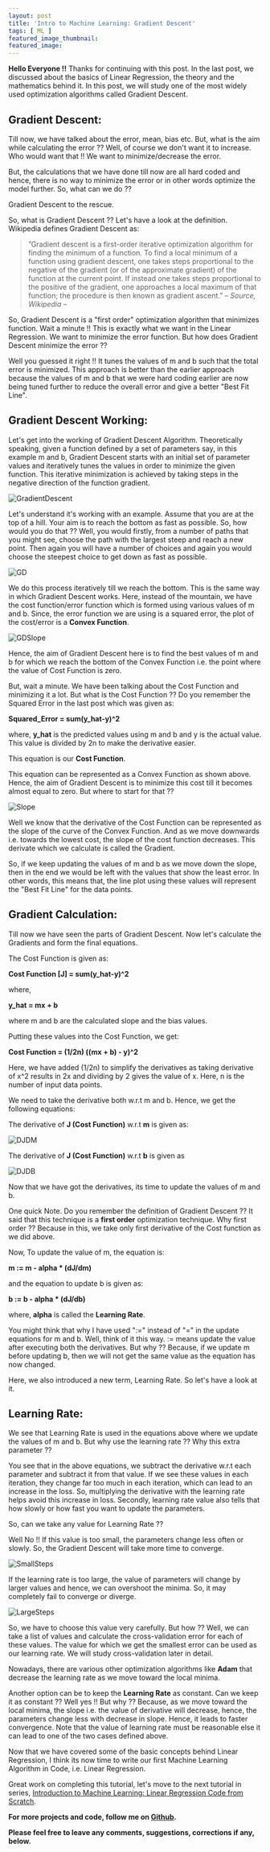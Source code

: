 ```yaml
---
layout: post
title: 'Intro to Machine Learning: Gradient Descent'
tags: [ ML ]
featured_image_thumbnail:
featured_image:
---
```


**Hello Everyone !!**
Thanks for continuing with this post.
In the last post, we discussed about the basics of Linear Regression, the theory and the mathematics behind it.
In this post, we will study one of the most widely used optimization algorithms called Gradient Descent.

## Gradient Descent:

Till now, we have talked about the error, mean, bias etc. But, what is the aim while calculating the error ?? Well, of course we don't want it to increase. Who would want that !! We want to minimize/decrease the error.

But, the calculations that we have done till now are all hard coded and hence, there is no way to minimize the error or in other words optimize the model further. So, what can we do ??

Gradient Descent to the rescue.

So, what is Gradient Descent ?? Let's have a look at the definition. Wikipedia defines Gradient Descent as:

>”Gradient descent is a first-order iterative optimization algorithm for finding the minimum of a function. To find a local minimum of a function using gradient descent, one takes steps proportional to the negative of the gradient (or of the approximate gradient) of the function at the current point. If instead one takes steps proportional to the positive of the gradient, one approaches a local maximum of that function; the procedure is then known as gradient ascent.” <cite>– Source, Wikipedia –</cite>

So, Gradient Descent is a "first order" optimization algorithm that minimizes function. Wait a minute !! This is exactly what we want in the Linear Regression. We want to minimize the error function. But how does Gradient Descent minimize the error ??

Well you guessed it right !! It tunes the values of m and b such that the total error is minimized. This approach is better than the earlier approach because the values of m and b that we were hard coding earlier are now being tuned further to reduce the overall error and give a better "Best Fit Line".

## Gradient Descent Working:

Let's get into the working of Gradient Descent Algorithm. Theoretically speaking, given a function defined by a set of parameters say, in this example m and b, Gradient Descent starts with an initial set of parameter values and iteratively tunes the values in order to minimize the given function. This iterative minimization is achieved by taking steps in the negative direction of the function gradient.

![GradientDescent](/assets/images/posts/2018/gradient_descent.jpg)

Let's understand it's working with an example. Assume that you are at the top of a hill. Your aim is to reach the bottom as fast as possible. So, how would you do that ?? Well, you would firstly, from a number of paths that you might see, choose the path with the largest steep and reach a new point. Then again you will have a number of choices and again you would choose the steepest choice to get down as fast as possible.

![GD](/assets/images/posts/2018/GD.jpg)

We do this process iteratively till we reach the bottom. This is the same way in which Gradient Descent works. Here, instead of the mountain, we have the cost function/error function which is formed using various values of m and b. Since, the error function we are using is a squared error, the plot of the cost/error is a **Convex Function**.

![GDSlope](http://study.com/cimages/multimages/16/convex5.jpg)

Hence, the aim of Gradient Descent here is to find the best values of m and b for which we reach the bottom of the Convex Function i.e. the point where the value of Cost Function is zero.

But, wait a minute. We have been talking about the Cost Function and minimizing it a lot. But what is the Cost Function ?? Do you remember the Squared Error in the last post which was given as:

**Squared_Error = sum(y_hat-y)^2**

where, **y_hat** is the predicted values using m and b and y is the actual value. This value is divided by 2n to make the derivative easier.

This equation is our **Cost Function**.

This equation can be represented as a Convex Function as shown above. Hence, the aim of Gradient Descent is to minimize this cost till it becomes almost equal to zero. But where to start for that ??

![Slope](https://sebastianraschka.com/images/faq/closed-form-vs-gd/ball.png)

Well we know that the derivative of the Cost Function can be represented as the slope of the curve of the Convex Function. And as we move downwards i.e. towards the lowest cost, the slope of the cost function decreases. This derivate which we calculate is called the Gradient.

So, if we keep updating the values of m and b as we move down the slope, then in the end we would be left with the values that show the least error. In other words, this means that, the line plot using these values will represent the "Best Fit Line" for the data points.

## Gradient Calculation:

Till now we have seen the parts of Gradient Descent. Now let's calculate the Gradients and form the final equations.

The Cost Function is given as:

**Cost Function [J] = sum(y_hat-y)^2**

where,

**y_hat = mx + b**

where m and b are the calculated slope and the bias values.

Putting these values into the Cost Function, we get:

**Cost Function = (1/2n) ((mx + b) - y)^2**

Here, we have added (1/2n) to simplify the derivatives as taking derivative of x^2 results in 2x and dividing by 2 gives the value of x. Here, n is the number of input data points.

We need to take the derivative both w.r.t m and b. Hence, we get the following equations:

The derivative of **J (Cost Function)** w.r.t **m** is given as:

![DJDM](/assets/images/posts/2018/djdm.png)

The derivative of **J (Cost Function)** w.r.t **b** is given as

![DJDB](/assets/images/posts/2018/djdb.png)

Now that we have got the derivatives, its time to update the values of m and b.

One quick Note. Do you remember the definition of Gradient Descent ?? It said that this technique is a **first order** optimization technique. Why first order ?? Because in this, we take only first derivative of the Cost function as we did above.

Now, To update the value of m, the equation is:

**m := m - alpha * (dJ/dm)**

and the equation to update b is given as:

**b := b - alpha * (dJ/db)**

where, **alpha** is called the **Learning Rate**.

You might think that why I have used ":=" instead of "=" in the update equations for m and b. Well, think of it this way. := means update the value after executing both the derivatives. But why ?? Because, if we update m before updating b, then we will not get the same value as the equation has now changed.

Here, we also introduced a new term, Learning Rate. So let's have a look at it.

## Learning Rate:

We see that Learning Rate is used in the equations above where we update the values of m and b. But why use the learning rate ?? Why this extra parameter ??

You see that in the above equations, we subtract the derivative w.r.t each parameter and subtract it from that value. If we see these values in each iteration, they change far too much in each iteration, which can lead to an increase in the loss. So, multiplying the derivative with the learning rate helps avoid this increase in loss. Secondly, learning rate value also tells that how slowly or how fast you want to update the parameters.

So, can we take any value for Learning Rate ??

Well No !! If this value is too small, the parameters change less often or slowly. So, the Gradient Descent will take more time to converge.

![SmallSteps](/assets/images/posts/2018/small.png)

If the learning rate is too large, the value of parameters will change by larger values and hence, we can overshoot the minima. So, it may completely fail to converge or diverge.

![LargeSteps](/assets/images/posts/2018/large.png)

So, we have to choose this value very carefully. But how ?? Well, we can take a list of values and calculate the cross-validation error for each of these values. The value for which we get the smallest error can be used as our learning rate. We will study cross-validation later in detail.

Nowadays, there are various other optimization algorithms like **Adam** that decrease the learning rate as we move toward the local minima.

Another option can be to keep the **Learning Rate** as constant. Can we keep it as constant ?? Well yes !! But why ?? Because, as we move toward the local minima, the slope i.e. the value of derivative will decrease, hence, the parameters change less with decrease in slope. Hence, it leads to faster convergence. Note that the value of learning rate must be reasonable else it can lead to one of the two cases defined above.

Now that we have covered some of the basic concepts behind Linear Regression, I think its now time to write our first Machine Learning Algorithm in Code, i.e. Linear Regression.

Great work on completing this tutorial, let's move to the next tutorial in series, [Introduction to Machine Learning: Linear Regression Code from Scratch]().

**For more projects and code, follow me on [Github](https://github.com/anujdutt9).**

**Please feel free to leave any comments, suggestions, corrections if any, below.**
